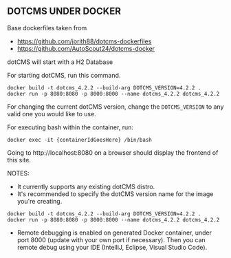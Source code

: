 ## DOTCMS UNDER DOCKER 

Base dockerfiles taken from 
- https://github.com/jorith88/dotcms-dockerfiles
- https://github.com/AutoScout24/dotcms-docker

dotCMS will start with a H2 Database

For starting dotCMS, run this command.

```
docker build -t dotcms_4.2.2 --build-arg DOTCMS_VERSION=4.2.2 . 
docker run -p 8080:8080 -p 8000:8000 --name dotcms_4.2.2 dotcms_4.2.2
```

For changing the current dotCMS version, change the `DOTCMS_VERSION` to any valid one you would like to use.

For executing bash within the container, run:

```
docker exec -it {containerIdGoesHere} /bin/bash
```

Going to http://localhost:8080 on a browser should display the frontend of this site.

NOTES:
- It currently supports any existing dotCMS distro.
- It's recommended to specify the dotCMS version name for the image you're creating.

```
docker build -t dotcms_4.2.2 --build-arg DOTCMS_VERSION=4.2.2 . 
docker run -p 8080:8080 -p 8000:8000 --name dotcms_4.2.2 dotcms_4.2.2
```

- Remote debugging is enabled on generated Docker container, under port 8000 (update with your own port if necessary). Then you can remote debug using your IDE (IntelliJ, Eclipse, Visual Studio Code).